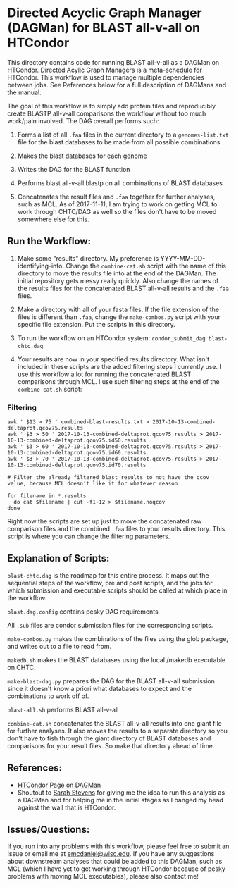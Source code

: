 # Directed Acyclic Graph Manager (DAGMan) for BLAST all-v-all on HTCondor

This directory contains code for running BLAST all-v-all as a DAGMan on HTCondor. Directed Acylic Graph Managers is a meta-schedule for HTCondor. This workflow is used to manage multiple dependencies between jobs. See References below for a full description of DAGMans and the manual.  

The goal of this workflow is to simply add protein files and reproducibly create BLASTP all-v-all comparisons the workflow  without too much work/pain involved. The DAG overall performs such:

1. Forms a list of all `.faa` files in the current directory to a `genomes-list.txt` file for the blast databases to be made from all possible combinations.

2. Makes the blast databases for each genome

3. Writes the DAG for the BLAST function

4. Performs blast all-v-all blastp on all combinations of BLAST databases

5. Concatenates the result files and `.faa` together for further analyses, such as MCL. As of 2017-11-11, I am trying to work on getting MCL to work through CHTC/DAG as well so the files don't have to be moved somewhere else for this.

## Run the Workflow:

1. Make some "results" directory. My preference is YYYY-MM-DD-identifying-info. Change the `combine-cat.sh` script with the name of this directory to move the results file into at the end of the DAGMan. The initial repository gets messy really quickly. Also change the names of the results files for the concatenated BLAST all-v-all results and the `.faa` files.

2. Make a directory with all of your fasta files. If the file extension of the files is different than `.faa`, change the `make-combos.py` script with your specific file extension. Put the scripts in this directory.

3. To run the workflow on an HTCondor system: `condor_submit_dag blast-chtc.dag`.

4. Your results are now in your specified results directory. What isn't included in these scripts are the added filtering steps I currently use. I use this workflow a lot for running the concatenated BLAST comparisons through MCL. I use such filtering steps at the end of the `combine-cat.sh` script:

### Filtering

```
awk ' $13 > 75 ' combined-blast-results.txt > 2017-10-13-combined-deltaprot.qcov75.results
awk ' $3 > 50 ' 2017-10-13-combined-deltaprot.qcov75.results > 2017-10-13-combined-deltaprot.qcov75.id50.results
awk ' $3 > 60 ' 2017-10-13-combined-deltaprot.qcov75.results > 2017-10-13-combined-deltaprot.qcov75.id60.results
awk ' $3 > 70 ' 2017-10-13-combined-deltaprot.qcov75.results > 2017-10-13-combined-deltaprot.qcov75.id70.results

# Filter the already filtered blast results to not have the qcov value, because MCL doesn't like it for whatever reason

for filename in *.results
  do cat $filename | cut -f1-12 > $filename.noqcov
done
```

Right now the scripts are set up just to move the concatenated raw comparison files and the combined `.faa` files to your results directory. This script is where you can change the filtering parameters.

## Explanation of Scripts:


`blast-chtc.dag` is the roadmap for this entire process. It maps out the sequential steps of the workflow, pre and post scripts, and the jobs for which submission and executable scripts should be called at which place in the workflow.

`blast.dag.config` contains pesky DAG requirements

All `.sub` files are condor submission files for the corresponding scripts.

`make-combos.py` makes the combinations of the files using the glob package, and writes out to a file to read from.

`makedb.sh` makes the BLAST databases using the local /makedb executable on CHTC.

`make-blast-dag.py` prepares the DAG for the BLAST all-v-all submission since it doesn't know a priori what databases to expect and the combinations to work off of.

`blast-all.sh` performs BLAST all-v-all

`combine-cat.sh` concatenates the BLAST all-v-all results into one giant file for further analyses. It also moves the results to a separate directory so you don't have to fish through the giant directory of BLAST databases and comparisons for your result files. So make that directory ahead of time.

## References:

- [HTCondor Page on DAGMan](https://research.cs.wisc.edu/htcondor/dagman/dagman.html)
- Shoutout to [Sarah Stevens](https://github.com/sstevens2) for giving me the idea to run this analysis as a DAGMan and for helping me in the initial stages as I banged my head against the wall that is HTCondor.

## Issues/Questions:

If you run into any problems with this workflow, please feel free to submit an Issue or email me at [emcdaniel@wisc.edu](mailto:emcdaniel@wisc.edu). If you have any suggestions about downstream analyses that could be added to this DAGMan, such as MCL (which I have yet to get working through HTCondor because of pesky problems with moving MCL executables), please also contact me!
